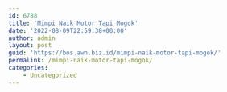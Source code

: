 ```yaml
---
id: 6788
title: 'Mimpi Naik Motor Tapi Mogok'
date: '2022-08-09T22:59:38+00:00'
author: admin
layout: post
guid: 'https://bos.awn.biz.id/mimpi-naik-motor-tapi-mogok/'
permalink: /mimpi-naik-motor-tapi-mogok/
categories:
    - Uncategorized
---
```


